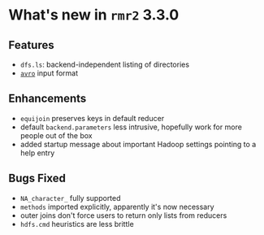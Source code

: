 # What's new in `rmr2` 3.3.0

## Features

* `dfs.ls`: backend-independent listing of directories
* [`avro`](avro.apache.org/) input format

## Enhancements

* `equijoin` preserves keys in default reducer 
* default `backend.parameters` less intrusive, hopefully work for more people out of the box
* added startup message about important Hadoop settings pointing to a help entry


## Bugs Fixed

* `NA_character_` fully supported
* `methods` imported explicitly, apparently it's now necessary
* outer joins don't force users to return only lists from reducers
* `hdfs.cmd` heuristics are less brittle
